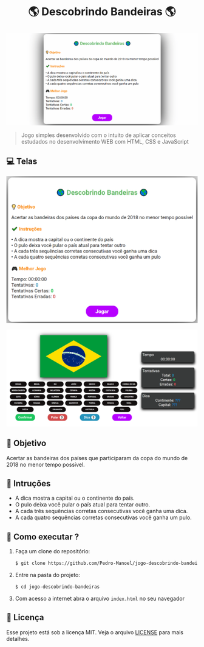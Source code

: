 <h1 align="center">
  <p> 🌎 Descobrindo Bandeiras 🌎 </p>
</h1>

![screen 3](img/screens.gif)

> Jogo simples desenvolvido com o intuito de aplicar conceitos estudados no desenvolvimento WEB com HTML, CSS e JavaScript

## 💻 Telas

![screen 1](img/screen_01.png)

![screen 2](img/screen_02.png)

## 🎯 Objetivo

Acertar as bandeiras dos países que participaram da copa do mundo de 2018 no menor tempo possível.

## 📌 Intruções

- A dica mostra a capital ou o continente do país.
- O pulo deixa você pular o país atual para tentar outro.
- A cada três sequências corretas consecutivas você ganha uma dica.
- A cada quatro sequências corretas consecutivas você ganha um pulo.

## 🎈 Como executar ?

1. Faça um clone do repositório:

    ```sh
    $ git clone https://github.com/Pedro-Manoel/jogo-descobrindo-bandeiras.git
    ```

2. Entre na pasta do projeto:

    ```sh
    $ cd jogo-descobrindo-bandeiras
    ```

3. Com acesso a internet abra o arquivo `index.html` no seu navegador

## 📃 Licença

Esse projeto está sob a licença MIT. Veja o arquivo [LICENSE](LICENSE) para mais detalhes.
